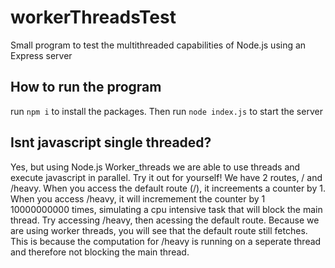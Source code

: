 # workerThreadsTest
Small program to test the multithreaded capabilities of Node.js using an Express server
## How to run the program
run `npm i` to install the packages.
Then run `node index.js` to start the server

## Isnt javascript single threaded?
Yes, but using Node.js Worker_threads we are able to use threads and execute javascript in parallel.
Try it out for yourself!
We have 2 routes, / and /heavy. When you access the default route (/), it increements a counter by 1. 
When you access /heavy, it will incremement the counter by 1 10000000000 times, simulating a cpu intensive task that 
will block the main thread. 
Try accessing /heavy, then acessing the default route. Because we are using worker threads, you will see that the default route still fetches. 
This is because the computation for /heavy is running on a seperate thread and therefore not blocking the main thread. 
